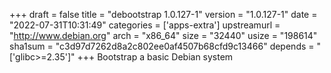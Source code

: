 +++
draft = false
title = "debootstrap 1.0.127-1"
version = "1.0.127-1"
date = "2022-07-31T10:31:49"
categories = ['apps-extra']
upstreamurl = "http://www.debian.org"
arch = "x86_64"
size = "32440"
usize = "198614"
sha1sum = "c3d97d7262d8a2c802ee0af4507b68cfd9c13466"
depends = "['glibc>=2.35']"
+++
Bootstrap a basic Debian system